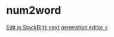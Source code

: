 # num2word

[Edit in StackBlitz next generation editor ⚡️](https://stackblitz.com/~/github.com/helloasir/num2word)